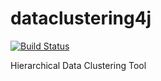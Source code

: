 dataclustering4j
================

[![Build Status](https://travis-ci.org/informationsea/dataclustering4j.svg?branch=master)](https://travis-ci.org/informationsea/dataclustering4j)

Hierarchical Data Clustering Tool
